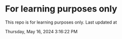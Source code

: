 # For learning purposes only
This repo is for learning purposes only.
Last updated at

Thursday, May 16, 2024 3:16:22 PM

